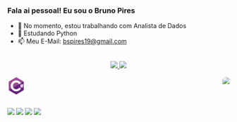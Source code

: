 ### Fala ai pessoal! Eu sou o Bruno Pires

- 🔭 No momento, estou trabalhando com Analista de Dados
- 🌱 Estudando Python
- 📫 Meu E-Mail: bspires19@gmail.com
<br>
<div align="center">
  <a href="https://github.com/BrunoSouzaPires">
  <img height="150em" src="https://github-readme-stats.vercel.app/api?username=BrunoSouzaPires&show_icons=true&theme=radical&include_all_commits=true&count_private=true"/>
  <img height="150em" src="https://github-readme-stats.vercel.app/api/top-langs/?username=BrunoSouzaPires&layout=compact&langs_count=7&theme=radical"/>
</div>
  
<div style="display: inline_block"><br>
<img align="center"  height="40" width="40" src="https://raw.githubusercontent.com/devicons/devicon/master/icons/csharp/csharp-original.svg">
<img align="right"  height="120" style="border-radius:100px;" src="https://media.discordapp.net/attachments/806195075369140227/981702574589751326/QUmL.gif?width=335&height=390">
</div>
  
##

<div> 
  
  <a href="https://www.instagram.com/brunos.pires" target="_blank"><img src="https://img.shields.io/badge/-Instagram-%23E4405F?style=for-the-badge&logo=instagram&logoColor=white" target="_blank"></a>
 	<a href="https://www.twitch.tv/tekpixxxx" target="_blank"><img src="https://img.shields.io/badge/Twitch-9146FF?style=for-the-badge&logo=twitch&logoColor=white" target="_blank"></a>
 <a href = "mailto:bspires19@gmail.com"><img src="https://img.shields.io/badge/Gmail-D14836?style=for-the-badge&logo=gmail&logoColor=white" target="_blank"></a>
  <a href="https://www.linkedin.com/in/eng-mat-bruno/" target="_blank"><img src="https://img.shields.io/badge/-LinkedIn-%230077B5?style=for-the-badge&logo=linkedin&logoColor=white" target="_blank"></a>
